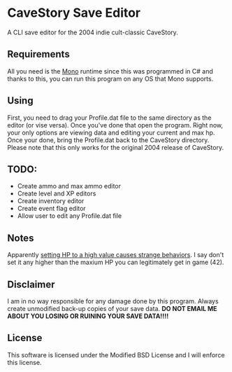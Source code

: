 # CaveStory Save Editor
A CLI save editor for the 2004 indie cult-classic CaveStory.

## Requirements
All you need is the [Mono](https://mono-project.com) runtime since this was programmed in C# and thanks to this, you can run this program on any OS that Mono supports.

## Using
First, you need to drag your Profile.dat file to the same directory as the editor (or vise versa). Once you've done that open the program. Right now, your only options
are viewing data and editing your current and max hp. Once your done, bring the Profile.dat back to the CaveStory directory.  
Please note that this only works for the original 2004 release of CaveStory.

## TODO:
* Create ammo and max ammo editor
* Create level and XP editors
* Create inventory editor
* Create event flag editor
* Allow user to edit any Profile.dat file

## Notes
Apparently [setting HP to a high value causes strange behaviors](https://www.cavestory.org/guides/profile.txt). I say don't set it any higher than the maxium HP you can
legitimately get in game (42).

## Disclaimer
I am in no way responsible for any damage done by this program. Always create unmodified back-up copies of your save data. **DO NOT EMAIL ME ABOUT YOU LOSING OR RUINING YOUR SAVE DATA!!!!**

## License
This software is licensed under the Modified BSD License and I will enforce this license.